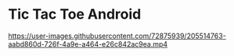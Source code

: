 # Tic Tac Toe Android
 


https://user-images.githubusercontent.com/72875939/205514763-aabd860d-726f-4a9e-a464-e26c842ac9ea.mp4

